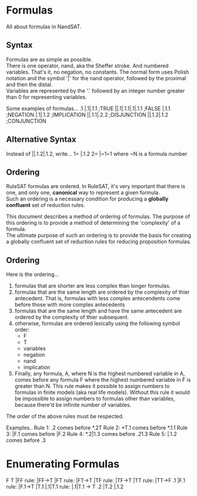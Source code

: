# Formulas

All about formulas in NandSAT.

## Syntax

Formulas are as simple as possible.  
There is one operator, nand, aka the Sheffer stroke.
And numbered variables.
That's it, no negation, no constants.
The normal form uses Polish notation and the symbol '|' for the nand operator, followed by the proximal and then the distal.  
Variables are represented by the '.' followed by an integer number greater than 0 for representing variables.

Some examples of formulas...
.1
|.1|.1.1			;TRUE
||.1|.1.1|.1|.1.1	;FALSE
|.1.1				;NEGATION
|.1|.1.2			;IMPLICATION 
||.1.1|.2.2			;DISJUNCTION
||.1.2|.1.2			;CONJUNCTION

## Alternative Syntax

Instead of ||.1.2|.1.2, write...
1= |.1.2
2= |~1~1
where ~N is a formula number

## Ordering

RuleSAT formulas are ordered.
In RuleSAT, it's very important that there is one, and only one, **canonical** way to represent a given formula.  
Such an ordering is a necessary condition for producing a **globally confluent** set of reduction rules. 

This document describes a method of ordering of formulas.
The purpose of this ordering is to provide a method of determining the 'complexity' of a formula.  
The ultimate purpose of such an ordering is to provide the basis for 
creating a globally confluent set of reduction rules for reducing proposition formulas.

## Ordering


Here is the ordering...
1) formulas that are shorter are less complex than longer formulas. 
2) formulas that are the same length are ordered by the complexity of thier antecedent.
	That is, formulas with less complex antecendents come before those with more complex antecedents
3) formulas that are the same length and have the same antecedent are ordered by the complexity of thier subsequent.
4) otherwise, formulas are ordered lexically using the following symbol order:
	- F
	- T
	- variables
	- negation
	- nand
	- implication
5) Finally, any formula, A, where N is the highest numbered variable in A, 
	comes before any formula F where the highest numbered variable in F is greater than N.
This rule makes it possible to assign numbers to formulas in finite models (aka real life models).
Without this rule it would be impossible to assign numbers to formulas other than variables, 
because there'd be infinite number of variables.

The order of the above rules must be respected.

Examples..
Rule 1: .2 comes before *.2T 
Rule 2: *T.1 comes before *.1.1 
Rule 3: |F.1 comes before |F.2
Rule 4: *.2|1.3 comes before *.2*1.3 
Rule 5: |.1.2 comes before .3

	
# Enumerating Formulas
F
T
|FF   rule: |FF->T
|FT	  rule: |FT->T
|TF   rule: |TF->T
|TT   rule: |TT->F 
.1
|F.1	rule: |F.1->T
|T.1
|.1|T.1 rule: |.1|T.1 -> T
.2
|T.2
|.1.2

